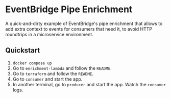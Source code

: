 # EventBridge Pipe Enrichment

A quick-and-dirty example of EventBridge's pipe enrichment that allows to add extra context to events for consumers that need it, to avoid HTTP roundtrips in a microservice environment.

## Quickstart

1. `docker compose up`
2. Go to `enrichment-lambda` and follow the `README`.
3. Go to `terraform` and follow the `README`.
3. Go to `consumer` and start the app.
3. In another terminal, go to `producer` and start the app. Watch the `consumer` logs.
